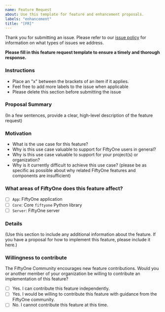 ```yaml
---
name: Feature Request
about: Use this template for feature and enhancement proposals.
labels: "enhancement"
title: "[FR]"
---
```


Thank you for submitting an issue. Please refer to our
[issue policy](https://www.github.com/voxel51/fiftyone/blob/develop/ISSUE_POLICY.md)
for information on what types of issues we address.

**Please fill in this feature request template to ensure a timely and thorough
response.**

### Instructions

-   Place an "x" between the brackets of an item if it applies.
-   Feel free to add more labels to the issue when applicable
-   Please delete this section before submitting the issue

### Proposal Summary

(In a few sentences, provide a clear, high-level description of the feature
request)

### Motivation

-   What is the use case for this feature?
-   Why is this use case valuable to support for FiftyOne users in general?
-   Why is this use case valuable to support for your project(s) or
    organization?
-   Why is it currently difficult to achieve this use case? (please be as
    specific as possible about why related FiftyOne features and components are
    insufficient)

### What areas of FiftyOne does this feature affect?

-   [ ] `App`: FiftyOne application
-   [ ] `Core`: Core `fiftyone` Python library
-   [ ] `Server`: FiftyOne server

### Details

(Use this section to include any additional information about the feature. If
you have a proposal for how to implement this feature, please include it here.)

### Willingness to contribute

The FiftyOne Community encourages new feature contributions. Would you or
another member of your organization be willing to contribute an implementation
of this feature?

-   [ ] Yes. I can contribute this feature independently.
-   [ ] Yes. I would be willing to contribute this feature with guidance from
        the FiftyOne community.
-   [ ] No. I cannot contribute this feature at this time.
